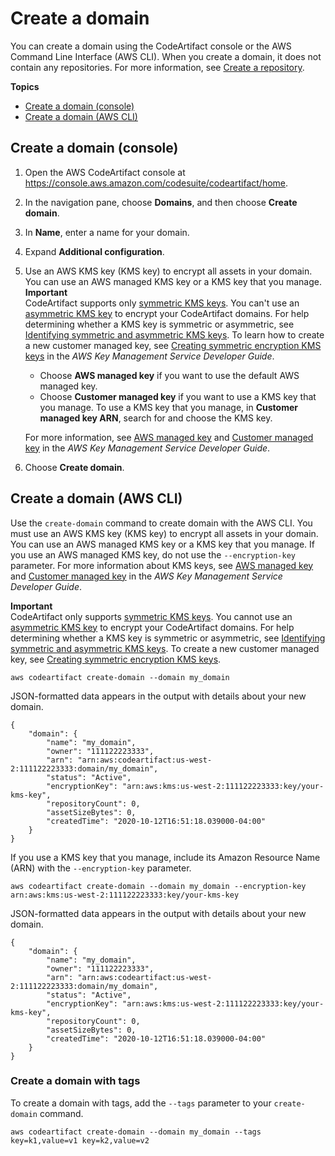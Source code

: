 # Create a domain<a name="domain-create"></a>

You can create a domain using the CodeArtifact console or the AWS Command Line Interface \(AWS CLI\)\. When you create a domain, it does not contain any repositories\. For more information, see [Create a repository](create-repo.md)\. 

**Topics**
+ [Create a domain \(console\)](#create-domain-console)
+ [Create a domain \(AWS CLI\)](#create-domain-cli)

## Create a domain \(console\)<a name="create-domain-console"></a>

1. Open the AWS CodeArtifact console at [https://console\.aws\.amazon\.com/codesuite/codeartifact/home](https://console.aws.amazon.com/codesuite/codeartifact/home)\.

1.  In the navigation pane, choose **Domains**, and then choose **Create domain**\. 

1.  In **Name**, enter a name for your domain\. 

1.  Expand **Additional configuration**\. 

1. Use an AWS KMS key \(KMS key\) to encrypt all assets in your domain\. You can use an AWS managed KMS key or a KMS key that you manage\.
**Important**  
CodeArtifact supports only [symmetric KMS keys](https://docs.aws.amazon.com/kms/latest/developerguide/concepts.html#symmetric-cmks)\. You can't use an [asymmetric KMS key](https://docs.aws.amazon.com/kms/latest/developerguide/symmetric-asymmetric.html#asymmetric-cmks) to encrypt your CodeArtifact domains\. For help determining whether a KMS key is symmetric or asymmetric, see [Identifying symmetric and asymmetric KMS keys](https://docs.aws.amazon.com/kms/latest/developerguide/find-symm-asymm.html)\. To learn how to create a new customer managed key, see [Creating symmetric encryption KMS keys](https://docs.aws.amazon.com/kms/latest/developerguide/create-keys.html#create-symmetric-cmk) in the *AWS Key Management Service Developer Guide*\.
   +  Choose **AWS managed key** if you want to use the default AWS managed key\. 
   +  Choose **Customer managed key** if you want to use a KMS key that you manage\. To use a KMS key that you manage, in **Customer managed key ARN**, search for and choose the KMS key\. 

    For more information, see [AWS managed key](https://docs.aws.amazon.com/kms/latest/developerguide/concepts.html#aws-managed-cmk) and [Customer managed key](https://docs.aws.amazon.com/kms/latest/developerguide/concepts.html#customer-cmk) in the *AWS Key Management Service Developer Guide*\. 

1.  Choose **Create domain**\. 

## Create a domain \(AWS CLI\)<a name="create-domain-cli"></a>

Use the `create-domain` command to create domain with the AWS CLI\. You must use an AWS KMS key \(KMS key\) to encrypt all assets in your domain\. You can use an AWS managed KMS key or a KMS key that you manage\. If you use an AWS managed KMS key, do not use the `--encryption-key` parameter\. For more information about KMS keys, see [AWS managed key](https://docs.aws.amazon.com/kms/latest/developerguide/concepts.html#aws-managed-cmk) and [Customer managed key](https://docs.aws.amazon.com/kms/latest/developerguide/concepts.html#customer-cmk) in the *AWS Key Management Service Developer Guide*\.

**Important**  
CodeArtifact only supports [symmetric KMS keys](https://docs.aws.amazon.com/kms/latest/developerguide/concepts.html#symmetric-cmks)\. You cannot use an [asymmetric KMS key](https://docs.aws.amazon.com/kms/latest/developerguide/symmetric-asymmetric.html#asymmetric-cmks) to encrypt your CodeArtifact domains\. For help determining whether a KMS key is symmetric or asymmetric, see [Identifying symmetric and asymmetric KMS keys](https://docs.aws.amazon.com/kms/latest/developerguide/find-symm-asymm.html)\. To create a new customer managed key, see [Creating symmetric encryption KMS keys](https://docs.aws.amazon.com/kms/latest/developerguide/create-keys.html#create-symmetric-cmk)\.

```
aws codeartifact create-domain --domain my_domain
```

 JSON\-formatted data appears in the output with details about your new domain\. 

```
{
    "domain": {
        "name": "my_domain",
        "owner": "111122223333",
        "arn": "arn:aws:codeartifact:us-west-2:111122223333:domain/my_domain",
        "status": "Active",
        "encryptionKey": "arn:aws:kms:us-west-2:111122223333:key/your-kms-key",
        "repositoryCount": 0,
        "assetSizeBytes": 0,
        "createdTime": "2020-10-12T16:51:18.039000-04:00"
    }
}
```

 If you use a KMS key that you manage, include its Amazon Resource Name \(ARN\) with the `--encryption-key` parameter\. 

```
aws codeartifact create-domain --domain my_domain --encryption-key arn:aws:kms:us-west-2:111122223333:key/your-kms-key
```

 JSON\-formatted data appears in the output with details about your new domain\. 

```
{
    "domain": {
        "name": "my_domain",
        "owner": "111122223333",
        "arn": "arn:aws:codeartifact:us-west-2:111122223333:domain/my_domain",
        "status": "Active",
        "encryptionKey": "arn:aws:kms:us-west-2:111122223333:key/your-kms-key",
        "repositoryCount": 0,
        "assetSizeBytes": 0,
        "createdTime": "2020-10-12T16:51:18.039000-04:00"
    }
}
```

### Create a domain with tags<a name="create-domain-cli-tags"></a>

To create a domain with tags, add the `--tags` parameter to your `create-domain` command\.

```
aws codeartifact create-domain --domain my_domain --tags key=k1,value=v1 key=k2,value=v2
```